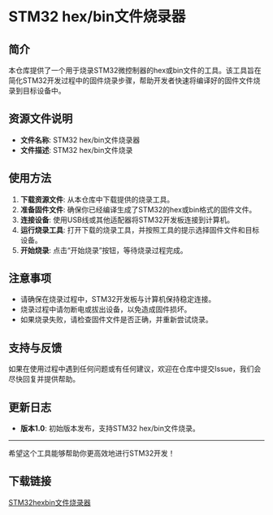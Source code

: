 # STM32 hex/bin文件烧录器

## 简介

本仓库提供了一个用于烧录STM32微控制器的hex或bin文件的工具。该工具旨在简化STM32开发过程中的固件烧录步骤，帮助开发者快速将编译好的固件文件烧录到目标设备中。

## 资源文件说明

- **文件名称**: STM32 hex/bin文件烧录器
- **文件描述**: STM32 hex/bin文件烧录

## 使用方法

1. **下载资源文件**: 从本仓库中下载提供的烧录工具。
2. **准备固件文件**: 确保你已经编译生成了STM32的hex或bin格式的固件文件。
3. **连接设备**: 使用USB线或其他适配器将STM32开发板连接到计算机。
4. **运行烧录工具**: 打开下载的烧录工具，并按照工具的提示选择固件文件和目标设备。
5. **开始烧录**: 点击“开始烧录”按钮，等待烧录过程完成。

## 注意事项

- 请确保在烧录过程中，STM32开发板与计算机保持稳定连接。
- 烧录过程中请勿断电或拔出设备，以免造成固件损坏。
- 如果烧录失败，请检查固件文件是否正确，并重新尝试烧录。

## 支持与反馈

如果在使用过程中遇到任何问题或有任何建议，欢迎在仓库中提交Issue，我们会尽快回复并提供帮助。

## 更新日志

- **版本1.0**: 初始版本发布，支持STM32 hex/bin文件烧录。

---

希望这个工具能够帮助你更高效地进行STM32开发！

## 下载链接

[STM32hexbin文件烧录器](https://pan.quark.cn/s/0a9d49f1f266)